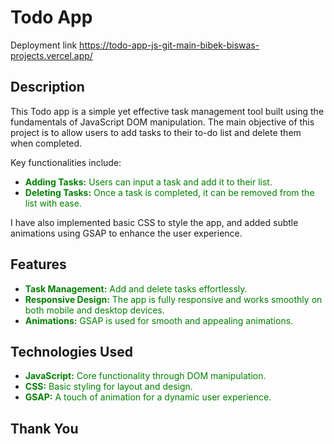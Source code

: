 # Todo App

Deployment link <a>https://todo-app-js-git-main-bibek-biswas-projects.vercel.app/ </a>

## Description

This Todo app is a simple yet effective task management tool built using the fundamentals of JavaScript DOM manipulation. The main objective of this project is to allow users to add tasks to their to-do list and delete them when completed.

Key functionalities include:
- <span style="color: green;">**Adding Tasks:** Users can input a task and add it to their list.</span>
- <span style="color: green;">**Deleting Tasks:** Once a task is completed, it can be removed from the list with ease.</span>

I have also implemented basic CSS to style the app, and added subtle animations using GSAP to enhance the user experience.

## Features

- <span style="color: green;">**Task Management:** Add and delete tasks effortlessly.</span>
- <span style="color: green;">**Responsive Design:** The app is fully responsive and works smoothly on both mobile and desktop devices.</span>
- <span style="color: green;">**Animations:** GSAP is used for smooth and appealing animations.</span>

## Technologies Used

- <span style="color: green;">**JavaScript:** Core functionality through DOM manipulation.</span>
- <span style="color: green;">**CSS:** Basic styling for layout and design.</span>
- <span style="color: green;">**GSAP:** A touch of animation for a dynamic user experience.</span>

## Thank You
